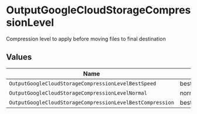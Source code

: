 # OutputGoogleCloudStorageCompressionLevel

Compression level to apply before moving files to final destination


## Values

| Name                                                      | Value                                                     |
| --------------------------------------------------------- | --------------------------------------------------------- |
| `OutputGoogleCloudStorageCompressionLevelBestSpeed`       | best_speed                                                |
| `OutputGoogleCloudStorageCompressionLevelNormal`          | normal                                                    |
| `OutputGoogleCloudStorageCompressionLevelBestCompression` | best_compression                                          |